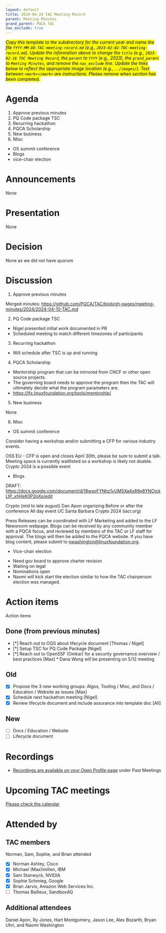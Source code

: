 ```yaml
---
layout: default
title: 2024-04-24 TAC Meeting Record
parent: Meeting Minutes
grand_parent: PQCA TAC
nav_exclude: true
---
```

<mark>_Copy this template to the subdirectory for the current year and name the file `YYYY-MM-DD-TAC-meeting-record.md` (e.g., `2023-02-02-TOC-meeting-record.md`). Update the information above to change the `title` (e.g., `2023-02-16 TOC Meeting Record`, the `parent` to `YYYY` (e.g., 2023), the `grand_parent` to `Meeting Minutes`, and remove the `nav_exclude` line. Update the links below to reflect the appropriate image location (e.g., `../images/`). Text between `<mark></mark>` are instructions. Please remove when section has been completed._
</mark>

# Agenda
1. Approve previous minutes
2. PQ Code package TSC
3. Recurring hackathon
4. PQCA Scholarship
5. New business
6. Misc
  - OS summit conference
  - Blogs
  - vice-chair election 

# Announcements
None

# Presentation

None

# Decision
None as we did not have quorum

# Discussion

1. Approve previous minutes

Merged minutes:
https://github.com/PQCA/TAC/blob/gh-pages/meeting-minutes/2024/2024-04-10-TAC.md

2. PQ Code package TSC

* Nigel presented initial work documented in PR
* Scheduled meeting to match different timezones of participants 

3. Recurring hackathon

* Will schedule after TSC is up and running

4. PQCA Scholarship

* Mentorship program that can be mirrored from CNCF or other open source projects.
* The governing board needs to approve the program then the TAC will ultimately decide what the program parameters are.
* https://lfx.linuxfoundation.org/tools/mentorship/

5. New business

None

6. Misc
  - OS summit conference

Consider having a workshop and/or submitting a CFP for various industry events.

OSS EU - CFP is open and closes April 30th, please be sure to submit a talk. Meeting space is currently waitlisted so a workshop is likely not doable.
Crypto 2024 is a possible event

  - Blogs

DRAFT: https://docs.google.com/document/d/18wxoFYNhz1vUM5Xa4x89p8YNCtckLtP_xhHsK0P2oXo/edit

Crypto (mid to late august)
Dan Apon organizing 
Before or after the conference
All day event
UC Santa Barbara
Crypto 2024 (iacr.org)

Press Releases can be coordinated with LF Marketing and added to the LF Newsroom webpage.
Blogs can be received by any community member with a PQCA focus, and reviewed by members of the TAC or LF staff for approval. The blogs will then be added to the PQCA website.
If you have blog content, please submit to nwashington@linuxfoundation.org.

  - Vice-chair election 

* Need gov board to approve charter revision
* Waiting on legal
* Nominations open
* Naomi will kick start the election similar to how the TAC chairperson election was managed.

# Action items

Action items

 ## Done (from previous minutes)
 * [*] Reach out to OQS about lifecycle document [Thomas / Nigel]
 * [*] Setup TSC for PQ Code Package [Nigel]
 * [*] Reach out to OpenSSF (Omkar) for a security governance overview / best practices [Max]
		 * Dana Wong will be presenting on 5/12 meeting

 ## Old
 * [x] Propose the 3 new working groups: Algos, Tooling / Misc, and Docs / Education / Website as issues [Max]
 * [x] Schedule next hackathon meeting [Nigel]
 * [x] Review lifecycle document and include assurance into template doc [All]

 ## New

 * [ ] Docs / Education / Website
 * [ ] Lifecycle document 

# Recordings

* [Recordings are available on your Open Profile page](https://openprofile.dev/my-meetings) under Past Meetings

# Upcoming TAC meetings

[Please check the calendar](https://pqca.org/calendar/)

# Attended by

## TAC members

Norman, Sam, Sophie, and Brian attended

* [x] Norman Ashley, Cisco
* [x] Michael (Max)imilien, IBM
* [x] Sam Stanwyck, NVIDIA
* [x] Sophie Schmieg, Google
* [x] Brian Jarvis, Amazon Web Services Inc.
* [ ] Thomas Bailleux, SandboxAQ

## Additional attendees

Daniel Apon, Ry Jones, Hart Montgomery, Jason Lee, Alex Bozarth, Bryan Uhri, and Naomi Washington
